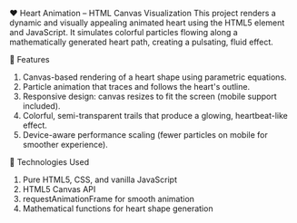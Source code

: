 ❤️ Heart Animation – HTML Canvas Visualization
This project renders a dynamic and visually appealing animated heart using the HTML5 <canvas> element and JavaScript. It simulates colorful particles flowing along a mathematically generated heart path, creating a pulsating, fluid effect.

🔧 Features
1. Canvas-based rendering of a heart shape using parametric equations.
2. Particle animation that traces and follows the heart's outline.
3. Responsive design: canvas resizes to fit the screen (mobile support included).
4. Colorful, semi-transparent trails that produce a glowing, heartbeat-like effect.
5. Device-aware performance scaling (fewer particles on mobile for smoother experience).

📌 Technologies Used
1. Pure HTML5, CSS, and vanilla JavaScript
2. HTML5 Canvas API
3. requestAnimationFrame for smooth animation
4. Mathematical functions for heart shape generation

